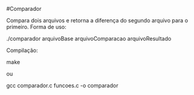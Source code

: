 #Comparador

Compara dois arquivos e retorna a diferença do segundo arquivo para o primeiro.
Forma de uso:

./comparador arquivoBase arquivoComparacao arquivoResultado

Compilação:

make

ou

gcc comparador.c funcoes.c -o comparador

